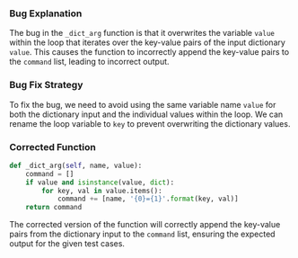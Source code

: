 ### Bug Explanation
The bug in the `_dict_arg` function is that it overwrites the variable `value` within the loop that iterates over the key-value pairs of the input dictionary `value`. This causes the function to incorrectly append the key-value pairs to the `command` list, leading to incorrect output.

### Bug Fix Strategy
To fix the bug, we need to avoid using the same variable name `value` for both the dictionary input and the individual values within the loop. We can rename the loop variable to `key` to prevent overwriting the dictionary values.

### Corrected Function
```python
def _dict_arg(self, name, value):
    command = []
    if value and isinstance(value, dict):
        for key, val in value.items():
            command += [name, '{0}={1}'.format(key, val)]
    return command
```


The corrected version of the function will correctly append the key-value pairs from the dictionary input to the `command` list, ensuring the expected output for the given test cases.